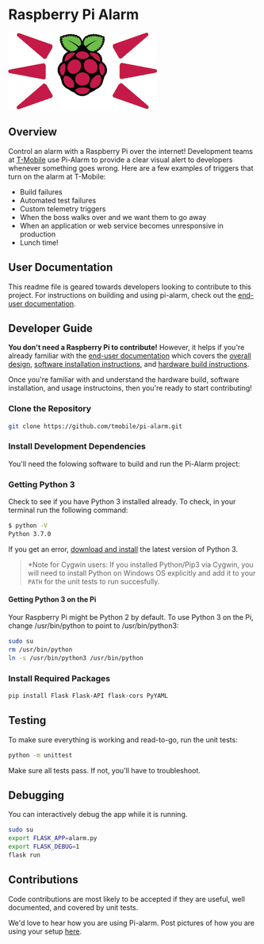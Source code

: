 # Raspberry Pi Alarm

![Pi Alarm](docs/images/pi-alarm-medium.jpg)

## Overview

Control an alarm with a Raspberry Pi over the internet! Development teams at [T-Mobile](https://opensource.t-mobile.com/) use Pi-Alarm to provide a clear visual alert to developers whenever something goes wrong. Here are a few examples of triggers that turn on the alarm at T-Mobile:

* Build failures
* Automated test failures
* Custom telemetry triggers
* When the boss walks over and we want them to go away
* When an application or web service becomes unresponsive in production
* Lunch time!

## User Documentation

This readme file is geared towards developers looking to contribute to this project. For instructions on building and using pi-alarm, check out the [end-user documentation](docs/).

## Developer Guide

**You don't need a Raspberry Pi to contribute!** However, it helps if you're already familiar with the [end-user documentation](docs/) which covers the [overall design](docs/), [software installation instructions](docs/software-instructions.md), and [hardware build instructions](docs/build-instructions.md).

Once you're familiar with and understand the hardware build, software installation, and usage instructoins, then you're ready to start contributing!

### Clone the Repository

```bash
git clone https://github.com/tmobile/pi-alarm.git
```

### Install Development Dependencies

You'll need the folowing software to build and run the Pi-Alarm project:

### Getting Python 3

Check to see if you have Python 3 installed already. To check, in your terminal run the following command:

```bash
$ python -V
Python 3.7.0
```

If you get an error, [download and install](https://www.python.org/downloads/) the latest version of Python 3.

> *Note for Cygwin users: If you installed Python/Pip3 via Cygwin, you will need to install Python on Windows OS explicitly and add it to your `PATH` for the unit tests to run succesfully.

#### Getting Python 3 on the Pi

Your Raspberry Pi might be Python 2 by default. To use Python 3 on the Pi, change /usr/bin/python to point to /usr/bin/python3:

```bash
sudo su
rm /usr/bin/python
ln -s /usr/bin/python3 /usr/bin/python
```

### Install Required Packages

```bash
pip install Flask Flask-API flask-cors PyYAML
```

## Testing

To make sure everything is working and read-to-go, run the unit tests:

```bash
python -m unittest
```

Make sure all tests pass. If not, you'll have to troubleshoot.

## Debugging

You can interactively debug the app while it is running.  

```bash
sudo su
export FLASK_APP=alarm.py
export FLASK_DEBUG=1
flask run
```

## Contributions

Code contributions are most likely to be accepted if they are useful, well documented, and covered by unit tests.

We'd love to hear how you are using Pi-alarm.  Post pictures of how you are using your setup [here](docs/user_contrib/README.md).

